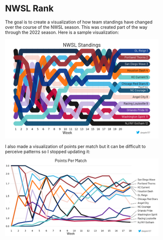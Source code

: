 # NWSL Rank

The goal is to create a visualization of how team standings have changed over
the course of the NWSL season. This was created part of the way through the
2022 season. Here is a sample visualization:

![2022 NWSL weekly rankings](nwsl/week20.png)

I also made a visualization of points per match but it can be difficult to 
perceive patterns so I stopped updating it:

![2022 NWSL points per match](nwsl/week18_ppm.png)